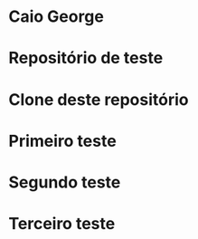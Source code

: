 #  Caio George
#  Repositório de teste
#  Clone deste repositório
#
#
#  Primeiro teste
#
#  Segundo teste
#
#   Terceiro teste
#
#